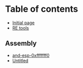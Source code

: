 # Table of contents

* [Initial page](README.md)
* [RE tools](re-tools.md)

## Assembly

* [and-esp-0xfffffff0](assembly/and-esp-0xfffffff0.md)
* [Untitled](assembly/untitled.md)

